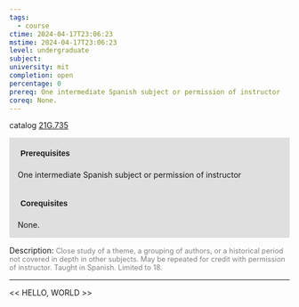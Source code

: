 ```yaml
---
tags:
  - course
ctime: 2024-04-17T23:06:23
mstime: 2024-04-17T23:06:23
level: undergraduate
subject: 
university: mit
completion: open
percentage: 0
prereq: One intermediate Spanish subject or permission of instructor
coreq: None.
---
```


catalog [21G.735](http://student.mit.edu/catalog/m21Gs.html#21G.735)

<span style="display: block; padding: 15px; background-color: rgb(100, 100, 100, 0.2);"><font id="m_prereq2272_0" style="display: block; font-family: Arial, sans-serif; font-weight: bold; padding: 5px">Prerequisites</font><br><span id="prereq2272_0">One intermediate Spanish subject or permission of instructor</span></span>
<span style="display: block; padding: 15px; background-color: rgb(100, 100, 100, 0.2);"><font id="m_coreq2272_0" style="display: block; font-family: Arial, sans-serif; font-weight: bold; padding: 5px">Corequisites</font><br><span id="coreq2272_0">None.</span></span>

<font style="">Description:</font>
<font style="color: grey; font-size: 0.8rem;">Close study of a theme, a grouping of authors, or a historical period not covered in depth in other subjects. May be repeated for credit with permission of instructor. Taught in Spanish. Limited to 18.</font>



---

<< HELLO, WORLD >>
